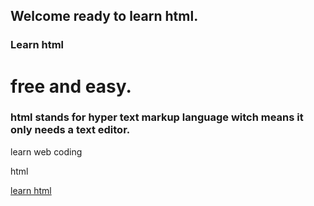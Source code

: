 ## Welcome ready to learn html.


### Learn html
# free and easy.
### html stands for hyper text markup language witch means it only needs a text editor.
learn web coding
<p>html</p>
<a href="/learnhtml">learn html</a>
